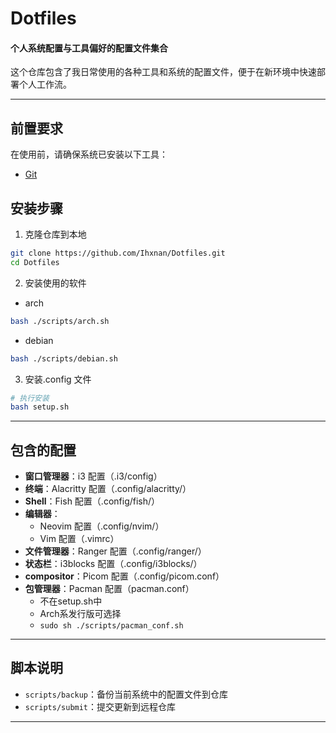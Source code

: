 # Dotfiles

#### 个人系统配置与工具偏好的配置文件集合

这个仓库包含了我日常使用的各种工具和系统的配置文件，便于在新环境中快速部署个人工作流。

---

## 前置要求

在使用前，请确保系统已安装以下工具：
- [Git](https://git-scm.com/)

## 安装步骤

1. 克隆仓库到本地
```sh
git clone https://github.com/Ihxnan/Dotfiles.git
cd Dotfiles
```

2. 安装使用的软件

- arch
```sh
bash ./scripts/arch.sh
```
- debian
```sh
bash ./scripts/debian.sh
```

3. 安装.config 文件
```sh
# 执行安装
bash setup.sh
```
---

## 包含的配置

- **窗口管理器**：i3 配置（.i3/config）
- **终端**：Alacritty 配置（.config/alacritty/）
- **Shell**：Fish 配置（.config/fish/）
- **编辑器**：
  - Neovim 配置（.config/nvim/）
  - Vim 配置（.vimrc）
- **文件管理器**：Ranger 配置（.config/ranger/）
- **状态栏**：i3blocks 配置（.config/i3blocks/）
- **compositor**：Picom 配置（.config/picom.conf）
- **包管理器**：Pacman 配置（pacman.conf）
    - 不在setup.sh中
    - Arch系发行版可选择
    - `sudo sh ./scripts/pacman_conf.sh`

---

## 脚本说明

- `scripts/backup`：备份当前系统中的配置文件到仓库
- `scripts/submit`：提交更新到远程仓库

---
